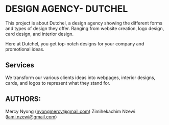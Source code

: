 # DESIGN AGENCY- DUTCHEL
This project is about Dutchel, a design agency showing the different forms and types of design they offer.
Ranging from website creation, logo design, card design, and interior design.

Here at Dutchel, you get top-notch designs for your company and promotional ideas.
## Services
We transform our various clients ideas into webpages, interior designs, cards, and logos to represent what they stand for.

## AUTHORS:
Mercy Nyong (nyongmercy@gmail.com)
Zimihekachim Nzewi (lami.nzewi@gmail.com)